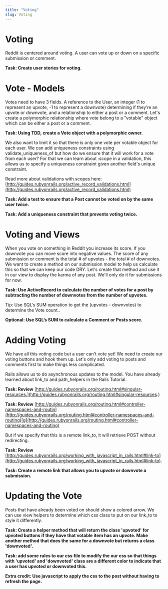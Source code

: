 ```yaml
---
title: "Voting"
slug: Voting
---
```


# Voting

Reddit is centered around voting.  A user can vote up or down on a specific submission or comment.  

**Task: Create user stories for voting.**

# Vote - Models

Votes need to have 3 fields. A reference to the User, an integer (1 to represent an upvote, -1 to represent a downvote) determining if they’re an upvote or downvote, and a relationship to either a post or a comment. Let's create a polymorphic relationship where vote belong to a "votable" object which can be either a post or a comment.

**Task: Using TDD, create a Vote object with a polymorphic owner.**

We also want to limit it so that there is only one vote per votable object for each user. We can add uniqueness constraints using validate_uniqueness_of but how do we ensure that it will work for a vote from each user? For that we can learn about :scope in a validation, this allows us to specify a uniqueness constraint given another field's unique constraint. 

Read more about validations with scopes here: [http://guides.rubyonrails.org/active_record_validations.html](http://guides.rubyonrails.org/active_record_validations.html) 

**Task: Add a test to ensure that a Post cannot be voted on by the same user twice.**

**Task: Add a uniqueness constraint that prevents voting twice.**

# Voting and Views

When you vote on something in Reddit you increase its score. If you downvote you can move score into negative values. The score of any submission or comment is the total # of upvotes - the total # of downvotes. We want to create a method on our submission model to help us calculate this so that we can keep our code DRY. Let's create that method and use it in our view to display the karma of any post. We'll only do it for submissions for now. 

**Task: Use ActiveRecord to calculate the number of votes for a post by subtracting the number of downvotes from the number of upvotes.**

Tip: Use SQL’s SUM operation to get the (upvotes - downvotes) to determine the Vote count..

**Optional: Use SQL’s SUM to calculate a Comment or Posts score.**

# Adding Voting

We have all this voting code but a user can't vote yet! We need to create our voting buttons and hook them up. Let's only add voting to posts and comments first to make things less complicated.

Rails allows us to do asynchronous updates to the model. You have already learned about link_to and path_helpers in the Rails Tutorial.

**Task: Review** [http://guides.rubyonrails.org/routing.html#singular-resources.](http://guides.rubyonrails.org/routing.html#singular-resources.)

**Task: Review** [http://guides.rubyonrails.org/routing.html#controller-namespaces-and-routin](http://guides.rubyonrails.org/routing.html#controller-namespaces-and-routing)[g](http://guides.rubyonrails.org/routing.html#controller-namespaces-and-routing) 

But if we specify that this is a remote link_to, it will retrieve POST without redirecting.  

**Task: Review** [http://guides.rubyonrails.org/working_with_javascript_in_rails.html#link-to](http://guides.rubyonrails.org/working_with_javascript_in_rails.html#link-to). 

**Task: Create a remote link that allows you to upvote or downvote a submission.**

# Updating the Vote

Posts that have already been voted on should show a colored arrow. We can use view helpers to determine which css class to put on our link_to to style it differently.

**Task: Create a helper method that will return the class 'upvoted' for upvoted buttons if they have that votable item has an upvote. Make another method that does the same for a downvote but returns a class 'downvoted'.**

**Task: add some rules to our css file to modify the our css so that things with 'upvoted' and 'downvoted' class are a different color to indicate that a user has upvoted or downvoted this.**

**Extra credit: Use javascript to apply the css to the post without having to refresh the page.**

